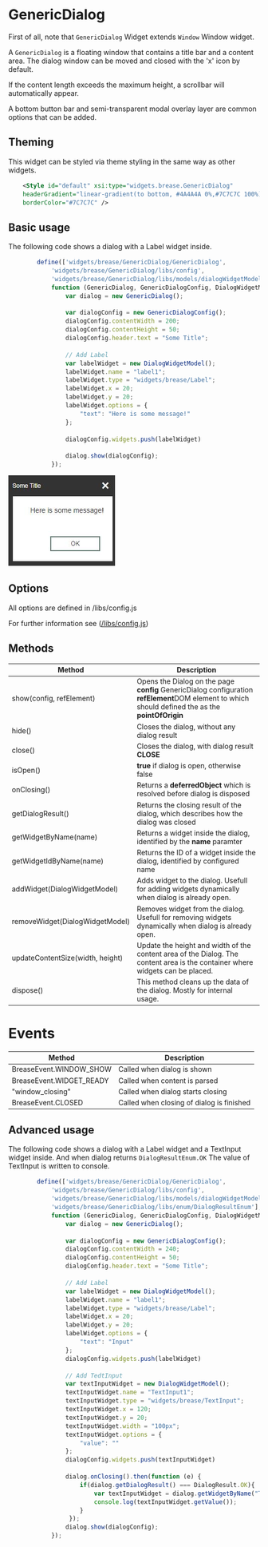 # GenericDialog

First of all, note that <code>GenericDialog</code> Widget extends <code>Window</code> Window widget.

A <code>GenericDialog</code> is a floating window that contains a title bar and a content area. The dialog window can be moved and closed with the 'x' icon by default.

If the content length exceeds the maximum height, a scrollbar will automatically appear.

A bottom button bar and semi-transparent modal overlay layer are common options that can be added.


## Theming
This widget can be styled via theme styling in the same way as other widgets.

```xml
    <Style id="default" xsi:type="widgets.brease.GenericDialog"
    headerGradient="linear-gradient(to bottom, #4A4A4A 0%,#7C7C7C 100%)" 
    borderColor="#7C7C7C" /> 
```

## Basic usage

The following code shows a dialog with a Label widget inside.

```javascript
        define(['widgets/brease/GenericDialog/GenericDialog',
            'widgets/brease/GenericDialog/libs/config',
            'widgets/brease/GenericDialog/libs/models/dialogWidgetModel'],
            function (GenericDialog, GenericDialogConfig, DialogWidgetModel){
                var dialog = new GenericDialog();

                var dialogConfig = new GenericDialogConfig();   
                dialogConfig.contentWidth = 200;
                dialogConfig.contentHeight = 50;
                dialogConfig.header.text = "Some Title";

                // Add Label
                var labelWidget = new DialogWidgetModel();
                labelWidget.name = "label1";
                labelWidget.type = "widgets/brease/Label";
                labelWidget.x = 20;
                labelWidget.y = 20;
                labelWidget.options = {
                    "text": "Here is some message!"
                };

                dialogConfig.widgets.push(labelWidget)

                dialog.show(dialogConfig);
            });        
```

![Basic Dialog](./Images/BasicDialog.JPG "Basic Dialog")

## Options

All options are defined in /libs/config.js

For further information see ([/libs/config.js](../libs/config.js))

## Methods

| Method                            |  Description                                 |
|-----------------------------------|----------------------------------------------|
| show(config, refElement)          | Opens the Dialog on the page <br/><b>config</b> GenericDialog configuration <br/><b>refElement</b>DOM element to which should defined the as the <b>pointOfOrigin</b> |
| hide()                            | Closes the dialog, without any dialog result |
| close()                           | Closes the dialog, with dialog result <b>CLOSE</b>
| isOpen()                          | <b>true</b> if dialog is open, otherwise false  |
| onClosing()                       | Returns a <b>deferredObject</b> which is resolved before dialog is disposed   |
| getDialogResult()                 | Returns the closing result of the dialog, which describes how the dialog was closed |
| getWidgetByName(name)             | Returns a widget inside the dialog, identified by the <b>name</b> paramter |
| getWidgetIdByName(name)           | Returns the ID of a widget inside the dialog, identified by configured name |
| addWidget(DialogWidgetModel)      | Adds widget to the dialog. Usefull for adding widgets dynamically when dialog is already open. |
| removeWidget(DialogWidgetModel)   | Removes widget from the dialog. Usefull for removing widgets dynamically when dialog is already open. |
| updateContentSize(width, height)  | Update the height and width of the content area of the Dialog. The content area is the container where widgets can be placed. |
| dispose()                         | This method cleans up the data of the dialog. Mostly for internal usage.|

# Events

| Method                            |  Description                                  |
|-----------------------------------|-----------------------------------------------|
| BreaseEvent.WINDOW_SHOW           | Called when dialog is shown                   |
| BreaseEvent.WIDGET_READY          | Called when content is parsed                 |
| "window_closing"                  | Called when dialog starts closing             |
| BreaseEvent.CLOSED                | Called when closing of dialog is finished     |




## Advanced usage


The following code shows a dialog with a Label widget and a TextInput widget inside. And when dialog returns <code>DialogResultEnum.OK</code> The value of TextInput is written to console. 

```javascript
        define(['widgets/brease/GenericDialog/GenericDialog',
            'widgets/brease/GenericDialog/libs/config',
            'widgets/brease/GenericDialog/libs/models/dialogWidgetModel',
            'widgets/brease/GenericDialog/libs/enum/DialogResultEnum'],
            function (GenericDialog, GenericDialogConfig, DialogWidgetModel, DialogResult){
                var dialog = new GenericDialog();

                var dialogConfig = new GenericDialogConfig();   
                dialogConfig.contentWidth = 240;
                dialogConfig.contentHeight = 50;
                dialogConfig.header.text = "Some Title";

                // Add Label
                var labelWidget = new DialogWidgetModel();
                labelWidget.name = "label1";
                labelWidget.type = "widgets/brease/Label";
                labelWidget.x = 20;
                labelWidget.y = 20;
                labelWidget.options = {
                    "text": "Input"
                };
                dialogConfig.widgets.push(labelWidget)
                
                // Add TedtInput
                var textInputWidget = new DialogWidgetModel();
                textInputWidget.name = "TextInput1";
                textInputWidget.type = "widgets/brease/TextInput";
                textInputWidget.x = 120;
                textInputWidget.y = 20;
                textInputWidget.width = "100px";
                textInputWidget.options = {
                    "value": ""
                };
                dialogConfig.widgets.push(textInputWidget)

                dialog.onClosing().then(function (e) {
                    if(dialog.getDialogResult() === DialogResult.OK){
                        var textInputWidget = dialog.getWidgetByName("TextInput1");
                        console.log(textInputWidget.getValue());
                    }
                 });
                dialog.show(dialogConfig);
            }); 
```

 
 


 